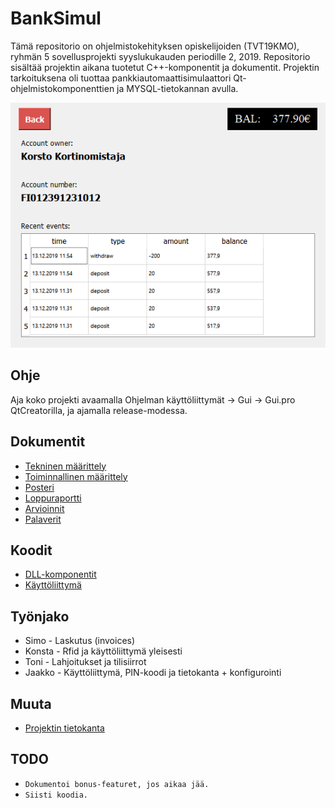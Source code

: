 # BankSimul
Tämä repositorio on ohjelmistokehityksen opiskelijoiden (TVT19KMO), ryhmän 5 sovellusprojekti syyslukukauden periodille 2, 2019. Repositorio sisältää projektin aikana tuotetut C++-komponentit ja dokumentit. Projektin tarkoituksena oli tuottaa pankkiautomaattisimulaattori Qt-ohjelmistokomponenttien ja MYSQL-tietokannan avulla.

![Koontinäkymä](https://github.com/JIkaheimo/ohjelmistokehityksen-sovellusprojekti-2k19/blob/master/Ohjelman%20k%C3%A4ytt%C3%B6liittym%C3%A4t/koonti.png)

## Ohje
Aja koko projekti avaamalla Ohjelman käyttöliittymät -> Gui -> Gui.pro QtCreatorilla, ja ajamalla release-modessa.

## Dokumentit
* [Tekninen määrittely](https://github.com/JIkaheimo/ohjelmistokehityksen-sovellusprojekti-2k19/blob/master/Tekninen%20m%C3%A4%C3%A4rittelydokumentti/Tekninen_m%C3%A4%C3%A4rittelydokumentti.docx)
* [Toiminnallinen määrittely](https://github.com/JIkaheimo/ohjelmistokehityksen-sovellusprojekti-2k19/blob/master/Toiminnallinen%20m%C3%A4%C3%A4rittelydokumentti/Toiminallinen_m%C3%A4%C3%A4rittelydokumentti.docx)
* [Posteri](https://github.com/JIkaheimo/ohjelmistokehityksen-sovellusprojekti-2k19/blob/master/Posteri/BankSimul_poster.pdf)
* [Loppuraportti](https://github.com/JIkaheimo/ohjelmistokehityksen-sovellusprojekti-2k19/blob/master/Loppuraportti/Project_closing_report_1.0.docx)
* [Arvioinnit](https://github.com/JIkaheimo/ohjelmistokehityksen-sovellusprojekti-2k19/tree/master/Loppuraportti)
* [Palaverit](https://github.com/JIkaheimo/ohjelmistokehityksen-sovellusprojekti-2k19/tree/master/Projektipalaverimuistiot)

## Koodit
* [DLL-komponentit](https://github.com/JIkaheimo/ohjelmistokehityksen-sovellusprojekti-2k19/tree/master/Qt%20C%2B%2B%20ohjelmakomponentit)
* [Käyttöliittymä](https://github.com/JIkaheimo/ohjelmistokehityksen-sovellusprojekti-2k19/tree/master/Ohjelman%20k%C3%A4ytt%C3%B6liittym%C3%A4t/Gui)

## Työnjako
* Simo - Laskutus (invoices)
* Konsta - Rfid ja käyttöliittymä yleisesti
* Toni - Lahjoitukset ja tilisiirrot
* Jaakko - Käyttöliittymä, PIN-koodi ja tietokanta + konfigurointi

## Muuta
* [Projektin tietokanta](https://github.com/JIkaheimo/ohjelmistokehityksen-sovellusprojekti-2k19/blob/master/Muu/tietokanta.mwb)

## TODO
* `Dokumentoi bonus-featuret, jos aikaa jää.`
* `Siisti koodia.`
